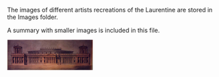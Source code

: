 The images of different artists recreations of the Laurentine are stored in the Images folder.

A summary with smaller images is included in this file.

<img src = Images/1770_1_Stevens_laurentine-stevens.jpg  width = 200> 
